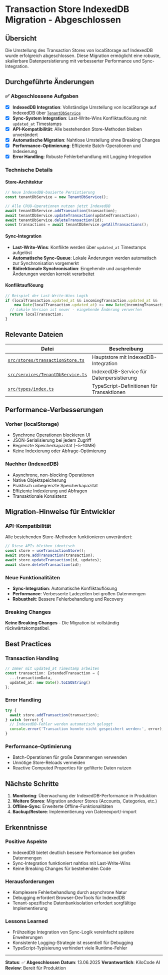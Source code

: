 # Transaction Store IndexedDB Migration - Abgeschlossen

## Übersicht

Die Umstellung des Transaction Stores von localStorage auf IndexedDB wurde erfolgreich abgeschlossen. Diese Migration ermöglicht eine robuste, skalierbare Datenpersistierung mit verbesserter Performance und Sync-Integration.

## Durchgeführte Änderungen

### ✅ Abgeschlossene Aufgaben

- [x] **IndexedDB Integration**: Vollständige Umstellung von localStorage auf IndexedDB über [`TenantDbService`](../src/services/TenantDbService.ts)
- [x] **Sync-System Integration**: Last-Write-Wins Konfliktauflösung mit `updated_at` Timestamps
- [x] **API-Kompatibilität**: Alle bestehenden Store-Methoden bleiben unverändert
- [x] **Automatische Migration**: Nahtlose Umstellung ohne Breaking Changes
- [x] **Performance-Optimierung**: Effiziente Batch-Operationen und Indexierung
- [x] **Error Handling**: Robuste Fehlerbehandlung mit Logging-Integration

### Technische Details

#### Store-Architektur
```typescript
// Neue IndexedDB-basierte Persistierung
const tenantDbService = new TenantDbService();

// Alle CRUD-Operationen nutzen jetzt IndexedDB
await tenantDbService.addTransaction(transaction);
await tenantDbService.updateTransaction(updatedTransaction);
await tenantDbService.deleteTransaction(id);
const transactions = await tenantDbService.getAllTransactions();
```

#### Sync-Integration
- **Last-Write-Wins**: Konflikte werden über `updated_at` Timestamps aufgelöst
- **Automatische Sync-Queue**: Lokale Änderungen werden automatisch zur Synchronisation vorgemerkt
- **Bidirektionale Synchronisation**: Eingehende und ausgehende Änderungen werden korrekt verarbeitet

#### Konfliktauflösung
```typescript
// Beispiel der Last-Write-Wins Logik
if (localTransaction.updated_at && incomingTransaction.updated_at &&
    new Date(localTransaction.updated_at) >= new Date(incomingTransaction.updated_at)) {
  // Lokale Version ist neuer - eingehende Änderung verwerfen
  return localTransaction;
}
```

## Relevante Dateien

| Datei | Beschreibung |
|-------|-------------|
| [`src/stores/transactionStore.ts`](../src/stores/transactionStore.ts) | Hauptstore mit IndexedDB-Integration |
| [`src/services/TenantDbService.ts`](../src/services/TenantDbService.ts) | IndexedDB-Service für Datenpersistierung |
| [`src/types/index.ts`](../src/types/index.ts) | TypeScript-Definitionen für Transaktionen |

## Performance-Verbesserungen

### Vorher (localStorage)
- Synchrone Operationen blockieren UI
- JSON-Serialisierung bei jedem Zugriff
- Begrenzte Speicherkapazität (~5-10MB)
- Keine Indexierung oder Abfrage-Optimierung

### Nachher (IndexedDB)
- Asynchrone, non-blocking Operationen
- Native Objektspeicherung
- Praktisch unbegrenzte Speicherkapazität
- Effiziente Indexierung und Abfragen
- Transaktionale Konsistenz

## Migration-Hinweise für Entwickler

### API-Kompatibilität
Alle bestehenden Store-Methoden funktionieren unverändert:
```typescript
// Diese APIs bleiben identisch
const store = useTransactionStore();
await store.addTransaction(transaction);
await store.updateTransaction(id, updates);
await store.deleteTransaction(id);
```

### Neue Funktionalitäten
- **Sync-Integration**: Automatische Konfliktauflösung
- **Performance**: Verbesserte Ladezeiten bei großen Datenmengen
- **Robustheit**: Bessere Fehlerbehandlung und Recovery

### Breaking Changes
**Keine Breaking Changes** - Die Migration ist vollständig rückwärtskompatibel.

## Best Practices

### Transaction Handling
```typescript
// Immer mit updated_at Timestamp arbeiten
const transaction: ExtendedTransaction = {
  ...transactionData,
  updated_at: new Date().toISOString()
};
```

### Error Handling
```typescript
try {
  await store.addTransaction(transaction);
} catch (error) {
  // IndexedDB-Fehler werden automatisch geloggt
  console.error('Transaction konnte nicht gespeichert werden:', error);
}
```

### Performance-Optimierung
- Batch-Operationen für große Datenmengen verwenden
- Unnötige Store-Reloads vermeiden
- Reactive Computed Properties für gefilterte Daten nutzen

## Nächste Schritte

1. **Monitoring**: Überwachung der IndexedDB-Performance in Produktion
2. **Weitere Stores**: Migration anderer Stores (Accounts, Categories, etc.)
3. **Offline-Sync**: Erweiterte Offline-Funktionalitäten
4. **Backup/Restore**: Implementierung von Datenexport/-import

## Erkenntnisse

### Positive Aspekte
- IndexedDB bietet deutlich bessere Performance bei großen Datenmengen
- Sync-Integration funktioniert nahtlos mit Last-Write-Wins
- Keine Breaking Changes für bestehenden Code

### Herausforderungen
- Komplexere Fehlerbehandlung durch asynchrone Natur
- Debugging erfordert Browser-DevTools für IndexedDB
- Tenant-spezifische Datenbankisolation erfordert sorgfältige Implementierung

### Lessons Learned
- Frühzeitige Integration von Sync-Logik vereinfacht spätere Erweiterungen
- Konsistente Logging-Strategie ist essentiell für Debugging
- TypeScript-Typisierung verhindert viele Runtime-Fehler

---

**Status**: ✅ **Abgeschlossen**
**Datum**: 13.06.2025
**Verantwortlich**: KiloCode AI
**Review**: Bereit für Produktion

